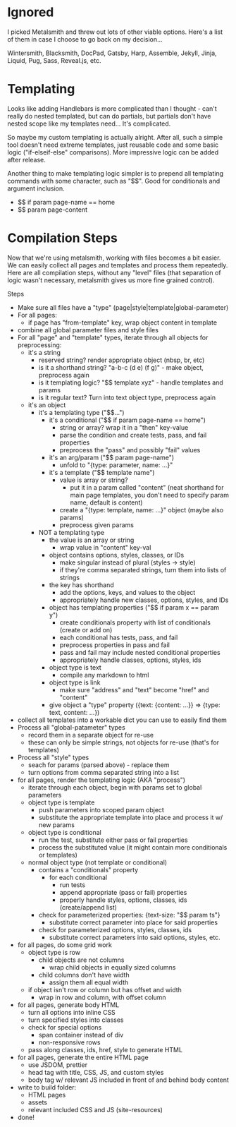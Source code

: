 # Ignored

I picked Metalsmith and threw out lots of other viable options. Here's a list of them in case I choose to go back on my decision...

Wintersmith, Blacksmith, DocPad, Gatsby, Harp, Assemble, Jekyll, Jinja, Liquid, Pug, Sass, Reveal.js, etc.

# Templating

Looks like adding Handlebars is more complicated than I thought - can't really do nested templated, but can do partials, but partials don't have nested scope like my templates need... It's complicated. 

So maybe my custom templating is actually alright. After all, such a simple tool doesn't need extreme templates, just reusable code and some basic logic ("if-elseif-else" comparisons). More impressive logic can be added after release.

Another thing to make templating logic simpler is to prepend all templating commands with some character, such as "$$". Good for conditionals and argument inclusion.

* $$ if param page-name == home
* $$ param page-content

# Compilation Steps

Now that we're using metalsmith, working with files becomes a bit easier. We can easily collect all pages and templates and process them repeatedly. Here are all compilation steps, without any "level" files (that separation of logic wasn't necessary, metalsmith gives us more fine grained control).

Steps
* Make sure all files have a "type" (page|style|template|global-parameter)
* For all pages:
	* if page has "from-template" key, wrap object content in template
* combine all global parameter files and style files
* For all "page" and "template" types, iterate through all objects for preprocessing:
	* it's a string
		* reserved string? render appropriate object (nbsp, br, etc)
		* is it a shorthand string? "a-b-c (d e) (f g)" - make object, preprocess again
		* is it templating logic? "$$ template xyz" - handle templates and params
		* is it regular text? Turn into text object type, preprocess again
	* it's an object
		* it's a templating type ("$$...")
			* it's a conditional ("$$ if param page-name == home")
				* string or array? wrap it in a "then" key-value
				* parse the condition and create tests, pass, and fail properties
				* preprocess the "pass" and possibly "fail" values
			* it's an arg/param ("$$ param page-name")
				* unfold to "{type: parameter, name: ...}"
			* it's a template ("$$ template name")
				* value is array or string?
					* put it in a param called "content" (neat shorthand for main page templates, you don't need to specify param name, default is content)
				* create a "{type: template, name: ...}" object (maybe also params)
				* preprocess given params
		* NOT a templating type
			* the value is an array or string
				* wrap value in "content" key-val
			* object contains options, styles, classes, or IDs
				* make singular instead of plural (styles -> style)
				* if they're comma separated strings, turn them into lists of strings
			* the key has shorthand
				* add the options, keys, and values to the object
				* appropriately handle new classes, options, styles, and IDs
			* object has templating properties ("$$ if param x == param y")
				* create conditionals property with list of conditionals (create or add on)
				* each conditional has tests, pass, and fail
				* preprocess properties in pass and fail
				* pass and fail may include nested conditional properties
				* appropriately handle classes, options, styles, ids
			* object type is text
				* compile any markdown to html
			* object type is link
				* make sure "address" and "text" become "href" and "content"
			* give object a "type" property ({text: {content: ...}} => {type: text, content: ...})
* collect all templates into a workable dict you can use to easily find them
* Process all "global-patameter" types
	* record them in a separate object for re-use
	* these can only be simple strings, not objects for re-use (that's for templates)
* Process all "style" types
	* seach for params (parsed above) - replace them
	* turn options from comma separated string into a list
* for all pages, render the templating logic (AKA "process")
	* iterate through each object, begin with params set to global parameters
	* object type is template
		* push parameters into scoped param object
		* substitute the appropriate template into place and process it w/ new params
	* object type is conditional
		* run the test, substitute either pass or fail properties
		* process the substituted value (it might contain more conditionals or templates)
	* normal object type (not template or conditional)
		* contains a "conditionals" property
			* for each conditional
				* run tests
				* append appropriate (pass or fail) properties
				* properly handle styles, options, classes, ids (create/append list)
		* check for parameterized properties: {text-size: "$$ param ts"}
			* substitute correct parameter into place for said properties
		* check for parameterized options, styles, classes, ids
			* substitute correct parameters into said options, styles, etc.
* for all pages, do some grid work
	* object type is row
		* child objects are not columns
			* wrap child objects in equally sized columns
		* child columns don't have width
			* assign them all equal width
	* if object isn't row or column but has offset and width
		* wrap in row and column, with offset column
* for all pages, generate body HTML
	* turn all options into inline CSS
	* turn specified styles into classes
	* check for special options
		* span container instead of div
		* non-responsive rows
	* pass along classes, ids, href, style to generate HTML
* for all pages, generate the entire HTML page
	* use JSDOM, prettier
	* head tag with title, CSS, JS, and custom styles
	* body tag w/ relevant JS included in front of and behind body content
* write to build folder:
	* HTML pages
	* assets
	* relevant included CSS and JS (site-resources)
* done!
